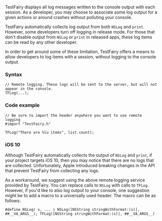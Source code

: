 TestFairy displays all log messages written to the console output with each session. As a developer, you may choose to associate some log output for a given actions or around crashes without polluting your console. 

TestFairy automatically collects log output from both `NSLog` and `print`. However, some developers turn off logging in release mode. For those that don't disable output from `NSLog` or `print` in released apps, these log items can be read by any other developer. 

In order to get around some of these limitation, TestFairy offers a means to allow developers to log items with a session, without logging to the console output.

### Syntax

```
// Remote logging. These logs will be sent to the server, but will not appear in the console.
TFLog(...);
```

### Code example

```
// Be sure to import the header anywhere you want to use remote logging
#import "TestFairy.h"

TFLog("There are %lu items", list.count);
```

### iOS 10

Although TestFairy automatically collects the output of `NSLog` and `print`, if your project targets iOS 10, then you may notice that there are no logs that are collected. Unfortunately, Apple introduced breaking changes in the API that prevent TestFairy from collecting any logs. 

As a workaround, we suggest using the above remote logging service provided by TestFairy. You can replace calls to `NSLog` with calls to `TFLog`. However, if you'd like to also log output to your console, one suggestion might be to add a macro to a universally used header. The macro can be as follows:

```
#define NSLog( s, ... ) NSLog([NSString stringWithFormat:(s)], ##__VA_ARGS__); TFLog([NSString stringWithFormat:(s)], ##__VA_ARGS__)
```